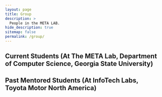 ```yaml
---
layout: page
title: Group
description: >
  People in the META LAB.
hide_description: true
sitemap: false
permalink: /group/
---
```


## Current Students (At The META Lab, Department of Computer Science, Georgia State University)

## Past Mentored Students (At InfoTech Labs, Toyota Motor North America)


